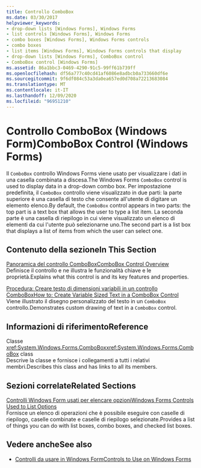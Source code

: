 ```yaml
---
title: Controllo ComboBox
ms.date: 03/30/2017
helpviewer_keywords:
- drop-down lists [Windows Forms], Windows Forms
- list controls [Windows Forms], Windows Forms
- combo boxes [Windows Forms], Windows Forms controls
- combo boxes
- list items [Windows Forms], Windows Forms controls that display
- drop-down lists [Windows Forms], ComboBox control
- ComboBox control [Windows Forms]
ms.assetid: 86a1bbc3-0469-4290-91c5-99ff61b739ff
ms.openlocfilehash: df56a777c40cd41af6086e8adbcb0a733660df6e
ms.sourcegitcommit: 9f6df084c53a3da0ea657ed0d708a72213683084
ms.translationtype: MT
ms.contentlocale: it-IT
ms.lasthandoff: 12/09/2020
ms.locfileid: "96951210"
---
```

# <a name="combobox-control-windows-forms"></a><span data-ttu-id="994df-102">Controllo ComboBox (Windows Form)</span><span class="sxs-lookup"><span data-stu-id="994df-102">ComboBox Control (Windows Forms)</span></span>
<span data-ttu-id="994df-103">Il `ComboBox` controllo Windows Forms viene usato per visualizzare i dati in una casella combinata a discesa.</span><span class="sxs-lookup"><span data-stu-id="994df-103">The Windows Forms `ComboBox` control is used to display data in a drop-down combo box.</span></span> <span data-ttu-id="994df-104">Per impostazione predefinita, il `ComboBox` controllo viene visualizzato in due parti: la parte superiore è una casella di testo che consente all'utente di digitare un elemento elenco.</span><span class="sxs-lookup"><span data-stu-id="994df-104">By default, the `ComboBox` control appears in two parts: the top part is a text box that allows the user to type a list item.</span></span> <span data-ttu-id="994df-105">La seconda parte è una casella di riepilogo in cui viene visualizzato un elenco di elementi da cui l'utente può selezionarne uno.</span><span class="sxs-lookup"><span data-stu-id="994df-105">The second part is a list box that displays a list of items from which the user can select one.</span></span>  
  
## <a name="in-this-section"></a><span data-ttu-id="994df-106">Contenuto della sezione</span><span class="sxs-lookup"><span data-stu-id="994df-106">In This Section</span></span>  
 [<span data-ttu-id="994df-107">Panoramica del controllo ComboBox</span><span class="sxs-lookup"><span data-stu-id="994df-107">ComboBox Control Overview</span></span>](combobox-control-overview-windows-forms.md)  
 <span data-ttu-id="994df-108">Definisce il controllo e ne illustra le funzionalità chiave e le proprietà.</span><span class="sxs-lookup"><span data-stu-id="994df-108">Explains what this control is and its key features and properties.</span></span>  
  
 [<span data-ttu-id="994df-109">Procedura: Creare testo di dimensioni variabili in un controllo ComboBox</span><span class="sxs-lookup"><span data-stu-id="994df-109">How to: Create Variable Sized Text in a ComboBox Control</span></span>](how-to-create-variable-sized-text-in-a-combobox-control.md)  
 <span data-ttu-id="994df-110">Viene illustrato il disegno personalizzato del testo in un `ComboBox` controllo.</span><span class="sxs-lookup"><span data-stu-id="994df-110">Demonstrates custom drawing of text in a `ComboBox` control.</span></span>  
  
## <a name="reference"></a><span data-ttu-id="994df-111">Informazioni di riferimento</span><span class="sxs-lookup"><span data-stu-id="994df-111">Reference</span></span>  
 <span data-ttu-id="994df-112">Classe <xref:System.Windows.Forms.ComboBox></span><span class="sxs-lookup"><span data-stu-id="994df-112"><xref:System.Windows.Forms.ComboBox> class</span></span>  
 <span data-ttu-id="994df-113">Descrive la classe e fornisce i collegamenti a tutti i relativi membri.</span><span class="sxs-lookup"><span data-stu-id="994df-113">Describes this class and has links to all its members.</span></span>  
  
## <a name="related-sections"></a><span data-ttu-id="994df-114">Sezioni correlate</span><span class="sxs-lookup"><span data-stu-id="994df-114">Related Sections</span></span>  
 [<span data-ttu-id="994df-115">Controlli Windows Form usati per elencare opzioni</span><span class="sxs-lookup"><span data-stu-id="994df-115">Windows Forms Controls Used to List Options</span></span>](windows-forms-controls-used-to-list-options.md)  
 <span data-ttu-id="994df-116">Fornisce un elenco di operazioni che è possibile eseguire con caselle di riepilogo, caselle combinate e caselle di riepilogo selezionate.</span><span class="sxs-lookup"><span data-stu-id="994df-116">Provides a list of things you can do with list boxes, combo boxes, and checked list boxes.</span></span>  
  
## <a name="see-also"></a><span data-ttu-id="994df-117">Vedere anche</span><span class="sxs-lookup"><span data-stu-id="994df-117">See also</span></span>

- [<span data-ttu-id="994df-118">Controlli da usare in Windows Form</span><span class="sxs-lookup"><span data-stu-id="994df-118">Controls to Use on Windows Forms</span></span>](controls-to-use-on-windows-forms.md)
